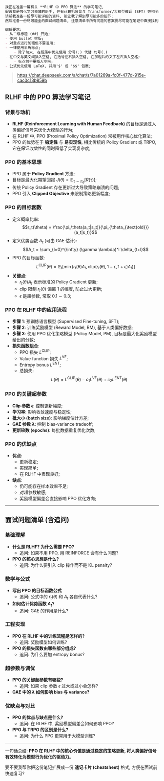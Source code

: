 ```md
我正在准备一篇有关 **RLHF 中 PPO 算法** 的学习笔记, 
假设我是强化学习领域的新手, 但有计算机背景与 Transformer/大模型微调 (SFT) 等相关经验;
请帮我准备一份尽可能详细的资料, 能让我了解到尽可能多的细节;
然后准备一份尽可能全的面试问题清单, 注意清单中所有问题的答案要尽可能在笔记中直接找到或推理得到, 并附上可能得追问;

编辑要求:
- 从二级标题 (##) 开始;
- 使用 bullet 排版;
- 对重点进行加粗但不要滥用;
- 一律使用半角标点;
    - 除了句末, 在段落中优先使用 分号(;) 代替 句号(.)
- 在中文与英文间插入空格, 在括号左右插入空格, 在加粗后的文字左右插入空格;
    - 标点前不要插入空格;
- 公式优先使用 LaTeX, 并用'$' 或 '$$' 包裹;
```
> https://chat.deepseek.com/a/chat/s/7a01269a-fc0f-477d-915e-cac0c13b859b


## RLHF 中的 PPO 算法学习笔记

### 背景与动机
- **RLHF (Reinforcement Learning with Human Feedback)** 的目标是通过人类偏好信号来优化大模型的行为;  
- 在 RLHF 中, PPO (Proximal Policy Optimization) 常被用作核心优化算法;  
- PPO 的优势在于 **稳定性** 与 **易实现性**, 相比传统的 Policy Gradient 或 TRPO, 它在保证收敛性的同时降低了实现复杂度;  

### PPO 的基本思想
- PPO 属于 **Policy Gradient** 方法;  
- 目标是最大化期望回报 $J(\theta) = \mathbb{E}_{\tau \sim \pi_\theta}[R(\tau)]$;  
- 传统 Policy Gradient 存在更新过大导致策略崩溃的问题;  
- PPO 引入 **Clipped Objective** 来限制策略更新幅度;  

### PPO 的目标函数
- 定义概率比率:  
  $$r_t(\theta) = \frac{\pi_\theta(a_t|s_t)}{\pi_{\theta_{\text{old}}}(a_t|s_t)}$$  
- 定义优势函数 $A_t$ (可由 GAE 估计):  
  $$A_t = \sum_{l=0}^{\infty} (\gamma \lambda)^l \delta_{t+l}$$  
- PPO 的目标函数:  
  $$L^{\text{CLIP}}(\theta) = \mathbb{E}_t \Big[ \min \big( r_t(\theta) A_t, \text{clip}(r_t(\theta), 1-\epsilon, 1+\epsilon) A_t \big) \Big]$$  
- **关键点**:  
  - $r_t(\theta) A_t$ 表示标准的 Policy Gradient 更新;  
  - $\text{clip}$ 限制 $r_t(\theta)$ 偏离 $1$ 的幅度, 防止过大更新;  
  - $\epsilon$ 是超参数, 常取 $0.1 \sim 0.3$;  

### PPO 在 RLHF 中的应用流程
- **步骤 1**: 预训练语言模型 (Supervised Fine-tuning, SFT);  
- **步骤 2**: 训练奖励模型 (Reward Model, RM), 基于人类偏好数据;  
- **步骤 3**: 使用 PPO 优化策略模型 (Policy Model, PM), 目标是最大化奖励模型给出的分数;  
- **损失函数组合**:  
  - PPO 损失 $L^{\text{CLIP}}$;  
  - Value function 损失 $L^{\text{VF}}$;  
  - Entropy bonus $L^{\text{ENT}}$;  
  - 总损失:  
    $$L(\theta) = L^{\text{CLIP}}(\theta) - c_1 L^{\text{VF}}(\theta) + c_2 L^{\text{ENT}}(\theta)$$  

### PPO 的关键超参数
- **Clip 参数 $\epsilon$**: 控制更新幅度;  
- **学习率**: 影响收敛速度与稳定性;  
- **批大小 (batch size)**: 影响梯度估计方差;  
- **GAE 参数 $\lambda$**: 控制 bias-variance tradeoff;  
- **更新轮数 (epochs)**: 每批数据重复优化次数;  

### PPO 的优缺点
- **优点**:  
  - 更新稳定;  
  - 实现简单;  
  - 在 RLHF 中表现良好;  
- **缺点**:  
  - 仍可能存在样本效率不足;  
  - 对超参数敏感;  
  - 奖励模型偏差会直接影响 PPO 优化方向;  

---

## 面试问题清单 (含追问)

### 基础理解
- **什么是 RLHF? 为什么需要 PPO?**  
  - 追问: 如果不用 PPO, 用 REINFORCE 会有什么问题?  
- **PPO 的核心思想是什么?**  
  - 追问: 为什么要引入 clip 操作而不是 KL penalty?  

### 数学与公式
- **写出 PPO 的目标函数公式**  
  - 追问: 公式中的 $r_t(\theta)$ 和 $A_t$ 各自代表什么?  
- **如何估计优势函数 $A_t$?**  
  - 追问: GAE 的作用是什么?  

### 工程实现
- **PPO 在 RLHF 中的训练流程是怎样的?**  
  - 追问: 奖励模型如何训练?  
- **PPO 的损失函数由哪些部分组成?**  
  - 追问: 为什么要加 entropy bonus?  

### 超参数与调优
- **PPO 的关键超参数有哪些?**  
  - 追问: 如果 clip 参数 $\epsilon$ 过大或过小会怎样?  
- **GAE 中的 $\lambda$ 如何影响 bias 与 variance?**  

### 优缺点与对比
- **PPO 的优点与缺点是什么?**  
  - 追问: 在 RLHF 中, 奖励模型偏差会如何影响 PPO?  
- **PPO 与 TRPO 的区别是什么?**  
  - 追问: 为什么 PPO 更常用于大模型训练?  

---

一句话总结: **PPO 在 RLHF 中的核心价值是通过稳定的策略更新, 将人类偏好信号有效转化为模型行为优化的驱动力**。  

要不要我帮你把这份笔记扩展成一份 **速记卡片 (cheatsheet)** 格式, 方便在面试前快速复习?